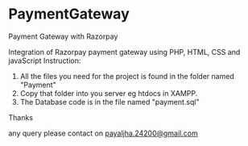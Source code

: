# PaymentGateway
Payment Gateway with Razorpay

Integration of Razorpay payment gateway using PHP, HTML, CSS and javaScript
Instruction: 
1. All the files you need for the project is found in the folder named "Payment"
2. Copy that folder into you server eg htdocs in XAMPP.
3. The Database code is in the file named "payment.sql"

Thanks

any query please contact on payaljha.24200@gmail.com
